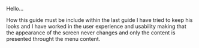 Hello...

How this guide must be include within the last guide I have tried to keep his looks and I have worked in the user experience and usability making that the appearance of the screen never changes and only the content is presented throught the menu content.